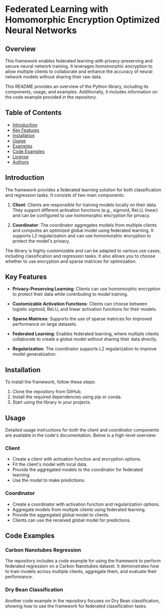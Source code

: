 # Federated Learning with Homomorphic Encryption Optimized Neural Networks

## Overview

This framework enables federated learning with privacy-preserving and secure neural network training. It leverages homomorphic encryption to allow multiple clients to collaborate and enhance the accuracy of neural network models without sharing their raw data.

This README provides an overview of the Python library, including its components, usage, and examples. Additionally, it includes information on the code example provided in the repository.

## Table of Contents

- [Introduction](#introduction)
- [Key Features](#key-features)
- [Installation](#installation)
- [Usage](#usage)
- [Examples](#examples)
- [Code Examples](#code-examples)
- [License](#license)
- [Authors](#authors)

## Introduction

The framework provides a federated learning solution for both classification and regression tasks. It consists of two main components:

1. **Client**: Clients are responsible for training models locally on their data. They support different activation functions (e.g., sigmoid, ReLU, linear) and can be configured to use homomorphic encryption for privacy.

2. **Coordinator**: The coordinator aggregates models from multiple clients and computes an optimized global model using federated learning. It supports L2 regularization and can use homomorphic encryption to protect the model's privacy.

The library is highly customizable and can be adapted to various use cases, including classification and regression tasks. It also allows you to choose whether to use encryption and sparse matrices for optimization.

## Key Features

- **Privacy-Preserving Learning**: Clients can use homomorphic encryption to protect their data while contributing to model training.

- **Customizable Activation Functions**: Clients can choose between logistic sigmoid, ReLU, and linear activation functions for their models.

- **Sparse Matrices**: Supports the use of sparse matrices for improved performance on large datasets.

- **Federated Learning**: Enables federated learning, where multiple clients collaborate to create a global model without sharing their data directly.

- **Regularization**: The coordinator supports L2 regularization to improve model generalization.

## Installation

To install the framework, follow these steps:

1. Clone the repository from GitHub.
2. Install the required dependencies using pip or conda.
3. Start using the library in your projects.

## Usage

Detailed usage instructions for both the client and coordinator components are available in the code's documentation. Below is a high-level overview:

### Client

- Create a client with activation function and encryption options.
- Fit the client's model with local data.
- Provide the aggregated models to the coordinator for federated learning.
- Use the model to make predictions.

### Coordinator

- Create a coordinator with activation function and regularization options.
- Aggregate models from multiple clients using federated learning.
- Provide the aggregated global model to clients.
- Clients can use the received global model for predictions.

## Code Examples

### Carbon Nanotubes Regression

The repository includes a code example for using the framework to perform federated regression on a Carbon Nanotubes dataset. It demonstrates how to train models across multiple clients, aggregate them, and evaluate their performance.

### Dry Bean Classification

Another code example in the repository focuses on Dry Bean classification, showing how to use the framework for federated classification tasks.




